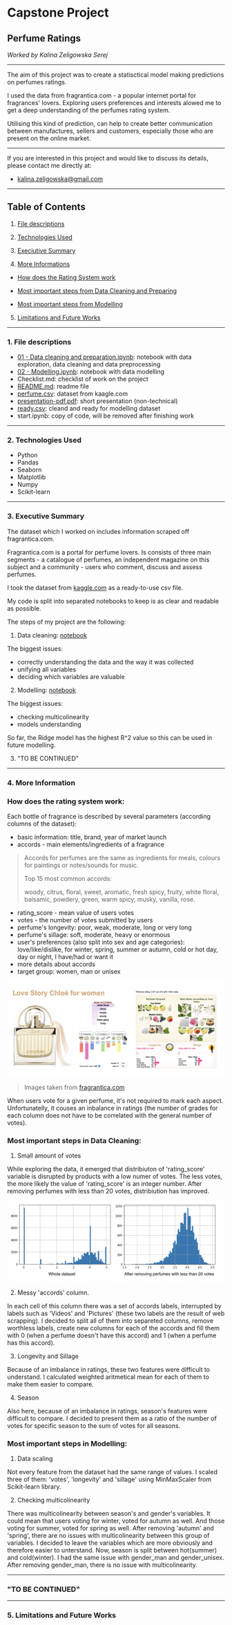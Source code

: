 # Capstone Project

## Perfume Ratings

*Worked by Kalina Zeligowska Serej*

***

The aim of this project was to create a statisctical model making predictions on perfumes ratings.

I used the data from fragrantica.com - a popular internet portal for fragrances' lovers. Exploring users preferences and interests alowed me to get a deep understanding of the perfumes rating system.

Utilising this kind of prediction, can help to create better communication between manufactures, sellers and customers, especially those who are present on the online market.

***

If you are interested in this project and would like to discuss its details, please contact me directly at:
* <p><a href="mailto:kalina.zeligowska@gmail.com">kalina.zeligowska@gmail.com</a></p>

*** 

## Table of Contents

1. <a href="https://github.com/kalina-kalina/perfumes_ratings#1-file-descriptions" target="_blank">File descriptions</a>

2. <a href="https://github.com/kalina-kalina/perfumes_ratings#2-technologies-used" target="_blank">Technologies Used</a>

3. <a href="https://github.com/kalina-kalina/perfumes_ratings#3-executive-summary" target="_blank">Execiutive Summary</a>

4. <a href="https://github.com/kalina-kalina/perfumes_ratings#4-more-information" target="_blank">More Informations</a>

* <a href="https://github.com/kalina-kalina/perfumes_ratings#how-does-the-rating-system-work" target="_blank">How does the Rating System work</a>

* <a href="https://github.com/kalina-kalina/perfumes_ratings#most-important-steps-in-data-cleaning" target="_blank">Most important steps from Data Cleaning and Preparing</a>

* <a href="https://github.com/kalina-kalina/perfumes_ratings#most-important-steps-in-modelling" target="_blank">Most important steps from Modelling</a>

5. <a href="https://github.com/kalina-kalina/perfumes_ratings#5-limitations-and-future-works" target="_blank">Limitations and Future Works</a>

***

### 1. File descriptions

* <a href="01 - Cleaning, preparing and engineering.ipynb" target="_blank">01 - Data cleaning and preparation.ipynb</a>: notebook with data exploration, data cleaning and data preprocessing
* <a href="02 - Data Splitting and Modelling.ipynb" target="_blank">02 - Modelling.ipynb</a>: notebook with data modelling
* Checklist.md: checklist of work on the project
* <a href="README.md" target="_blank">README.md</a>: readme file
* <a href="perfume.csv" target="_blank">perfume.csv</a>: dataset from kaagle.com
* <a href="presentation-pdf.pdf" target="_blank">presentation-pdf.pdf</a>: short presentation (non-technical)
* <a href="ready.csv" target="_blank">ready.csv</a>: cleand and ready for modelling dataset
* start.ipynb: copy of code, will be removed after finishing work

***

### 2. Technologies Used

* Python
* Pandas
* Seaborn
* Matplotlib
* Numpy
* Scikit-learn

***

### 3. Executive Summary


The dataset which I worked on includes information scraped off fragrantica.com.

Fragrantica.com is a portal for perfume lovers. Is consists of three main segments - a catalogue of perfumes, an independent magazine on this subject and a community - users who comment, discuss and assess perfumes.

I took the dataset from <a href="https://www.kaggle.com/sagikeren88/fragrances-and-perfumes" target="_blank">kaggle.com</a> as a ready-to-use csv file.

My code is split into separated notebooks to keep is as clear and readable as possible.

The steps of my project are the following:

1. Data cleaning: <a href="01 - Cleaning, preparing and engineering.ipynb" target="_blank">notebook</a>

The biggest issues:
* correctly understanding the data and the way it was collected
* unifying all variables
* deciding which variables are valuable

2. Modelling: <a href="02 - Data Splitting and Modelling.ipynb" target="_blank">notebook</a>

The biggest issues:
* checking multicolinearity
* models understanding 

So far, the Ridge model has the highest R^2 value so this can be used in future modelling.


3. "TO BE CONTINUED"

*** 

### 4. More Information

### How does the rating system work:

Each bottle of fragrance is described by several parameters (according columns of the dataset):
* basic information: title, brand, year of market launch
* accords - main elements/ingredients of a fragrance

> Accords for perfumes are the same as ingredients for meals, colours for paintings or notes/sounds for music. 
>
> Top 15 most common accords: 
>
> woody, citrus, floral, sweet, aromatic, fresh spicy, fruity, white floral, balsamic, powdery, green, warm spicy, musky, vanilla, rose.

* rating_score - mean value of users votes
* votes - the number of votes submitted by users
* perfume's longevity: poor, weak, moderate, long or very long
* perfume's sillage: soft, moderate, heavy or enormous
* user's preferences (also split into sex and age categories): love/like/dislike, for winter, spring, summer or autumn, cold or hot day, day or night, I have/had or want it
* more details about accords
* target group: women, man or unisex 

![](figures/from_web.png)

> Images taken from [fragrantica.com](https://www.fragrantica.com/perfume/Chlo-/Love-Story-26227.htmll)

When users vote for a given perfume, it's not required to mark each aspect. Unfortunatelly, it couses an inbalance in ratings (the number of grades for each column does not have to be correlated with the general number of votes).


### Most important steps in Data Cleaning:

1. Small amount of votes

While exploring the data, it emerged that distribiuton of 'rating_score' variable is disrupted by products with a
low numer of votes. The less votes, the more likely the value of 'rating_score' is an integer number. After removing perfumes with less than 20 votes, distribiution has improved.

![](figures/distribution.png)

2. Messy 'accords' column. 

In each cell of this column there was a set of accords labels, interrupted by labels such as 'Videos' and 'Pictures' (these two labels are the result of web scrapping). I decided to split all of them into separeted columns, remove worthless labels, create new columns for each of the accords and fill them with 0 (when a perfume doesn't have this accord) and 1 (when a perfume has this accord).

3. Longevity and Sillage

Because of an imbalance in ratings, these two features were difficult to understand. I calculated weighted aritmetical mean for each of them to make them easier to compare.

4. Season

Also here, because of an imbalance in ratings, season's features were difficult to compare. I decided to present them as a ratio of the number of votes for specific season to the sum of votes for all seasons.

### Most important steps in Modelling:

1. Data scaling

Not every feature from the dataset had the same range of values. I scaled three of them: 'votes', 'longevity' and 'sillage' using MinMaxScaler from Scikit-learn library. 

2. Checking multicolinearity

There was multicolinearity between season's and gender's variables. It could mean that users voting for winter, voted for autumn as well. And those voting for summer, voted for spring as well. After removing 'autumn' and 'spring', there are no issues with multicolinearity between this group of variables. I decided to leave the variables which are more obviously and therefore easier to unterstand. Now, season is split between hot(summer) and cold(winter).
I had the same issue with gender_man and gender_unisex. After removing gender_man, there is no issue with multicolinearity.

***

### "TO BE CONTINUED"

***

### 5. Limitations and Future Works





